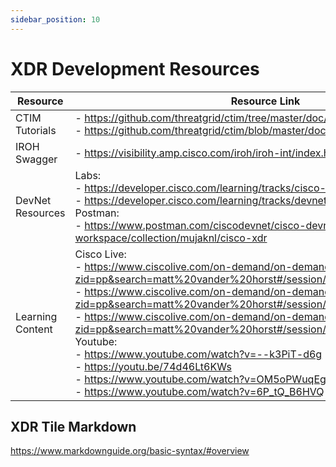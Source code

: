 ```yaml
---
sidebar_position: 10
---
```


# XDR Development Resources

| Resource         | Resource Link                                                                                                                                                                                                                                                                                                                                                                                                                                                                                                                                                                                                                               |
| ---------------- | ------------------------------------------------------------------------------------------------------------------------------------------------------------------------------------------------------------------------------------------------------------------------------------------------------------------------------------------------------------------------------------------------------------------------------------------------------------------------------------------------------------------------------------------------------------------------------------------------------------------------------------------- |
| CTIM Tutorials   | - https://github.com/threatgrid/ctim/tree/master/doc/tutorials <br />- https://github.com/threatgrid/ctim/blob/master/doc/json/                                                                                                                                                                                                                                                                                                                                                                                                                                                                                                             |
| IROH Swagger     | - https://visibility.amp.cisco.com/iroh/iroh-int/index.html                                                                                                                                                                                                                                                                                                                                                                                                                                                                                                                                                                                 |
| DevNet Resources | Labs: <br />- https://developer.cisco.com/learning/tracks/cisco-xdr/ <br />- https://developer.cisco.com/learning/tracks/devnet-express-security/ <br />Postman: <br />- https://www.postman.com/ciscodevnet/cisco-devnet-s-public-workspace/collection/mujaknl/cisco-xdr                                                                                                                                                                                                                                                                                                                                                                   |
| Learning Content | Cisco Live: <br />- https://www.ciscolive.com/on-demand/on-demand-library.html?zid=pp&search=matt%20vander%20horst#/session/1707505550047001p7TV <br /> - https://www.ciscolive.com/on-demand/on-demand-library.html?zid=pp&search=matt%20vander%20horst#/session/1707505593657001pS18 <br />- https://www.ciscolive.com/on-demand/on-demand-library.html?zid=pp&search=matt%20vander%20horst#/session/1707505588355001pVVo <br />Youtube: <br />- https://www.youtube.com/watch?v=--k3PiT-d6g <br />- https://youtu.be/74d46Lt6KWs <br />- https://www.youtube.com/watch?v=OM5oPWuqEgE <br />- https://www.youtube.com/watch?v=6P_tQ_B6HVQ |

## XDR Tile Markdown

https://www.markdownguide.org/basic-syntax/#overview
